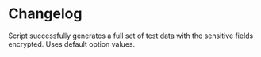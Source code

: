 # Changelog

Script successfully generates a full set of test data with the sensitive fields encrypted. Uses default option values.
